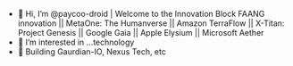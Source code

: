- 👋 Hi, I’m @paycoo-droid | Welcome to the Innovation Block FAANG innovation || MetaOne: The Humanverse || Amazon TerraFlow || X-Titan: Project Genesis || Google Gaia || Apple Elysium || Microsoft Aether
- 👀 I’m interested in ...technology
- 🌱 Building Gaurdian-IO, Nexus Tech, etc

<!---
paycoo-droid/paycoo-droid is a ✨ special ✨ repository because its `README.md` (this file) appears on your GitHub profile.
You can click the Preview link to take a look at your changes.
--->
